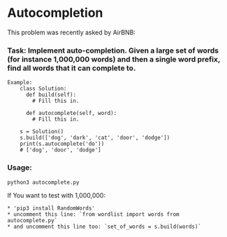# Autocompletion
This problem was recently asked by AirBNB:

### Task: Implement auto-completion. Given a large set of words (for instance 1,000,000 words) and then a single word prefix, find all words that it can complete to.

```
Example:
    class Solution:
      def build(self):
        # Fill this in.

      def autocomplete(self, word):
        # Fill this in.

    s = Solution()
    s.build(['dog', 'dark', 'cat', 'door', 'dodge'])
    print(s.autocomplete('do'))
    # ['dog', 'door', 'dodge']
```

### Usage:
`
    python3 autocomplete.py
`

If You want to test with 1,000,000:

    * 'pip3 install RandomWords'
    * uncomment this line: `from wordlist import words from autocomplete.py`
    * and uncomment this line too: `set_of_words = s.build(words)`

